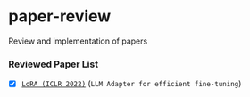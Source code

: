 # paper-review
Review and implementation of papers

### Reviewed Paper List
- [x] [`LoRA (ICLR 2022)`](https://arxiv.org/abs/2106.09685) (`LLM Adapter for efficient fine-tuning`)